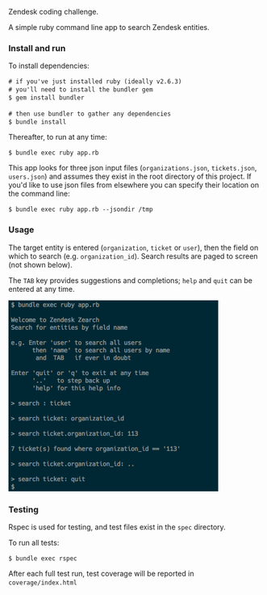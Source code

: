 Zendesk coding challenge.

A simple ruby command line app to search Zendesk entities.

### Install and run

To install dependencies:
```
# if you've just installed ruby (ideally v2.6.3)
# you'll need to install the bundler gem
$ gem install bundler

# then use bundler to gather any dependencies
$ bundle install
```

Thereafter, to run at any time:
```
$ bundle exec ruby app.rb
```

This app looks for three json input files (`organizations.json`, `tickets.json`, `users.json`) and assumes they exist in the root directory of this project. If you'd like to use json files from elsewhere you can specify their location on the command line:
```
$ bundle exec ruby app.rb --jsondir /tmp
```

### Usage

The target entity is entered (`organization`, `ticket` or `user`), then the field on which to search (e.g. `organization_id`). Search results are paged to screen (not shown below). 

The `TAB` key provides suggestions and completions; `help` and `quit` can be entered at any time.

![screen showing example session](https://github.com/dhodges/zcc/raw/master/screen.png)

### Testing

Rspec is used for testing, and test files exist in the `spec` directory.

To run all tests:
```
$ bundle exec rspec
```

After each full test run, test coverage will be reported in `coverage/index.html`
